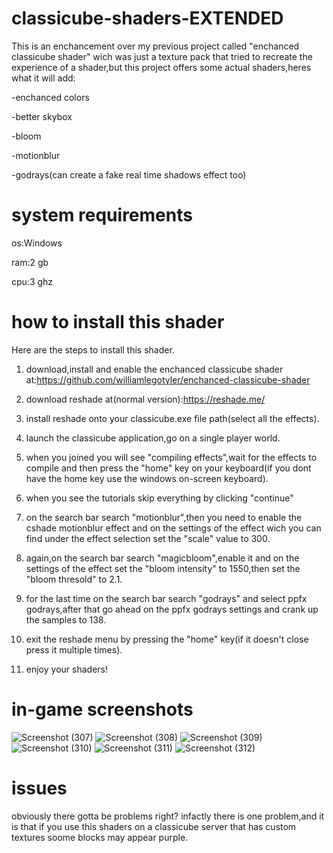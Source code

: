 # classicube-shaders-EXTENDED
This is an enchancement over my previous project called "enchanced classicube shader" wich was just a texture pack that tried to recreate the experience of a shader,but this project offers some actual shaders,heres what it will add:

-enchanced colors

-better skybox

-bloom

-motionblur

-godrays(can create a fake real time shadows effect too)

# system requirements

os:Windows

ram:2 gb

cpu:3 ghz


# how to install this shader
Here are the steps to install this shader.

1) download,install and enable the enchanced classicube shader at:https://github.com/williamlegotyler/enchanced-classicube-shader

2) download reshade at(normal version):https://reshade.me/

3) install reshade onto your classicube.exe file path(select all the effects).

4) launch the classicube application,go on a single player world.

5) when you joined you will see "compiling effects",wait for the effects to compile and then press the "home" key on your keyboard(if you dont have the home key use the windows on-screen keyboard).

6) when you see the tutorials skip everything by clicking "continue"

7) on the search bar search "motionblur",then you need to enable the cshade motionblur effect and on the settings of the effect wich you can find under the effect selection set the "scale" value to 300.

8) again,on the search bar search "magicbloom",enable it and on the settings of the effect set the "bloom intensity" to 1550,then set the "bloom thresold" to 2.1.

9) for the last time on the search bar search "godrays" and select ppfx godrays,after that go ahead on the ppfx godrays settings and crank up the samples to 138.

10) exit the reshade menu by pressing the "home" key(if it doesn't close press it multiple times).

11) enjoy your shaders!

# in-game screenshots
![Screenshot (307)](https://github.com/user-attachments/assets/882eab60-07af-4535-a447-c39b6b0cd7ec)
![Screenshot (308)](https://github.com/user-attachments/assets/de6a9b54-ebc6-455b-a6ac-2e92628af9c0)
![Screenshot (309)](https://github.com/user-attachments/assets/5544f11b-55aa-4c80-8533-38000f0068d8)
![Screenshot (310)](https://github.com/user-attachments/assets/54567fc3-2ce8-4e00-9543-72953d5bba6a)
![Screenshot (311)](https://github.com/user-attachments/assets/00abd856-3ee7-4fdd-9577-a13967b09a76)
![Screenshot (312)](https://github.com/user-attachments/assets/cad6c0b0-852b-4f90-9cf0-eff44b5372b2)

# issues
obviously there gotta be problems right? infactly there is one problem,and it is that if you use this shaders on a classicube server that has custom textures soome blocks may appear purple.
